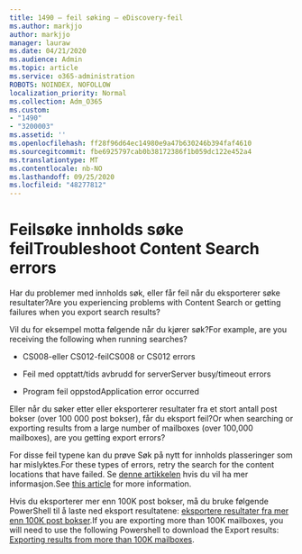 ```yaml
---
title: 1490 – feil søking – eDiscovery-feil
ms.author: markjjo
author: markjjo
manager: lauraw
ms.date: 04/21/2020
ms.audience: Admin
ms.topic: article
ms.service: o365-administration
ROBOTS: NOINDEX, NOFOLLOW
localization_priority: Normal
ms.collection: Adm_O365
ms.custom:
- "1490"
- "3200003"
ms.assetid: ''
ms.openlocfilehash: ff28f96d64ec14980e9a47b630246b394faf4610
ms.sourcegitcommit: fbe6925797cab0b38172386f1b059dc122e452a4
ms.translationtype: MT
ms.contentlocale: nb-NO
ms.lasthandoff: 09/25/2020
ms.locfileid: "48277812"
---
```

# <a name="troubleshoot-content-search-errors"></a><span data-ttu-id="2e34a-102">Feilsøke innholds søke feil</span><span class="sxs-lookup"><span data-stu-id="2e34a-102">Troubleshoot Content Search errors</span></span>

<span data-ttu-id="2e34a-103">Har du problemer med innholds søk, eller får feil når du eksporterer søke resultater?</span><span class="sxs-lookup"><span data-stu-id="2e34a-103">Are you experiencing problems with Content Search or getting failures when you export search results?</span></span>

<span data-ttu-id="2e34a-104">Vil du for eksempel motta følgende når du kjører søk?</span><span class="sxs-lookup"><span data-stu-id="2e34a-104">For example, are you receiving the following when running searches?</span></span>

- <span data-ttu-id="2e34a-105">CS008-eller CS012-feil</span><span class="sxs-lookup"><span data-stu-id="2e34a-105">CS008 or CS012 errors</span></span>

- <span data-ttu-id="2e34a-106">Feil med opptatt/tids avbrudd for server</span><span class="sxs-lookup"><span data-stu-id="2e34a-106">Server busy/timeout errors</span></span>

- <span data-ttu-id="2e34a-107">Program feil oppstod</span><span class="sxs-lookup"><span data-stu-id="2e34a-107">Application error occurred</span></span>

<span data-ttu-id="2e34a-108">Eller når du søker etter eller eksporterer resultater fra et stort antall post bokser (over 100 000 post bokser), får du eksport feil?</span><span class="sxs-lookup"><span data-stu-id="2e34a-108">Or when searching or exporting results from a large number of mailboxes (over 100,000 mailboxes), are you getting export errors?</span></span>

<span data-ttu-id="2e34a-109">For disse feil typene kan du prøve Søk på nytt for innholds plasseringer som har mislyktes.</span><span class="sxs-lookup"><span data-stu-id="2e34a-109">For these types of errors, retry the search for the content locations that have failed.</span></span> <span data-ttu-id="2e34a-110">Se  [denne artikkelen](https://docs.microsoft.com/microsoft-365/compliance/retry-failed-content-search) hvis du vil ha mer informasjon.</span><span class="sxs-lookup"><span data-stu-id="2e34a-110">See  [this article](https://docs.microsoft.com/microsoft-365/compliance/retry-failed-content-search) for more information.</span></span>

<span data-ttu-id="2e34a-111">Hvis du eksporterer mer enn 100K post bokser, må du bruke følgende PowerShell til å laste ned eksport resultatene:  [eksportere resultater fra mer enn 100K post bokser](https://docs.microsoft.com/microsoft-365/compliance/export-search-results?view=o365-worldwide%23exporting-results-from-more-than-100000-mailboxes).</span><span class="sxs-lookup"><span data-stu-id="2e34a-111">If you are exporting more than 100K mailboxes, you will need to use the following Powershell to download the Export results:  [Exporting results from more than 100K mailboxes](https://docs.microsoft.com/microsoft-365/compliance/export-search-results?view=o365-worldwide%23exporting-results-from-more-than-100000-mailboxes).</span></span>
